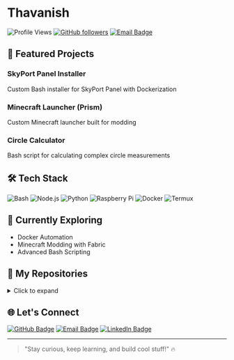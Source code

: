 # Thavanish

![Profile Views](https://komarev.com/ghpvc/?username=Thavanish&color=blue&style=flat-square) 
[![GitHub followers](https://img.shields.io/github/followers/Thavanish?label=Follow&style=social)](https://github.com/Thavanish)
[![Email Badge](https://img.shields.io/badge/Email-thegreenflame1507@gmail.com-blue?style=flat-square&logo=gmail)](mailto:thegreenflame1507@gmail.com)

## 🚀 Featured Projects

### SkyPort Panel Installer
Custom Bash installer for SkyPort Panel with Dockerization

### Minecraft Launcher (Prism)
Custom Minecraft launcher built for modding

### Circle Calculator
Bash script for calculating complex circle measurements

## 🛠 Tech Stack

![Bash](https://img.shields.io/badge/-Bash-121011?style=flat-square&logo=gnu-bash)
![Node.js](https://img.shields.io/badge/-Node.js-43853D?style=flat-square&logo=Node.js&logoColor=white)
![Python](https://img.shields.io/badge/-Python-3776AB?style=flat-square&logo=Python&logoColor=white)
![Raspberry Pi](https://img.shields.io/badge/-Raspberry%20Pi-A22846?style=flat-square&logo=raspberry-pi)
![Docker](https://img.shields.io/badge/-Docker-2496ED?style=flat-square&logo=docker)
![Termux](https://img.shields.io/badge/-Termux-black?style=flat-square&logo=termux)

## 🌱 Currently Exploring

- Docker Automation
- Minecraft Modding with Fabric
- Advanced Bash Scripting

## 📂 My Repositories

<details>
<summary>Click to expand</summary>

<!-- REPO_MENU_START -->
<!-- REPO_MENU_END -->

</details>

## 🌐 Let's Connect

[![GitHub Badge](https://img.shields.io/badge/GitHub-@Thavanish-181717?style=flat-square&logo=github)](https://github.com/Thavanish)
[![Email Badge](https://img.shields.io/badge/Email-thegreenflame1507@gmail.com-blue?style=flat-square&logo=gmail)](mailto:thegreenflame1507@gmail.com)
[![LinkedIn Badge](https://img.shields.io/badge/LinkedIn-Connect-blue?style=flat-square&logo=linkedin)](https://linkedin.com)

---

> "Stay curious, keep learning, and build cool stuff!" 🔥
